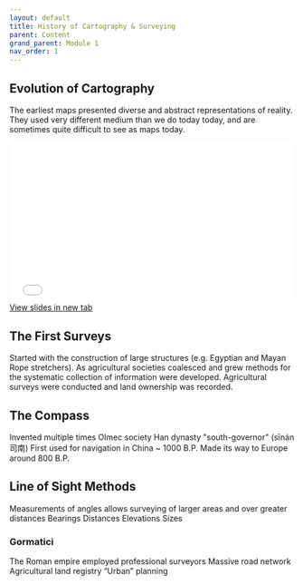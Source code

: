 ```yaml
---
layout: default
title: History of Cartography & Surveying
parent: Content
grand_parent: Module 1
nav_order: 1
---
```



## Evolution of Cartography

The earliest maps presented diverse and abstract representations of reality.  They used very different medium than we do today today, and are sometimes quite difficult to see as maps today.  


<div style="overflow: hidden;
  padding-top: 56.25%;
  position: relative">
  <iframe src="EarlyHistoy.html" title="Processes" scrolling="no" frameborder="0"
    style="border: 0;
   height: 100%;
   left: 0;
   position: absolute;
   top: 0;
   width: 100%;">
   <p>Your browser does not support iframes.</p>
 </iframe>
</div>
<a href="EarlyHistoy.html" target="_blank">View slides in new tab</a>







## The First Surveys

Started with the construction of large structures (e.g. Egyptian and Mayan Rope stretchers).  As agricultural societies coalesced and grew methods for the systematic collection of information were developed.  Agricultural surveys were conducted and land ownership was recorded.



## The Compass

Invented multiple times
Olmec society
Han dynasty
"south-governor" (sīnán 司南)
First used for navigation in China ~ 1000 B.P.
Made its way to Europe around 800 B.P.

## Line of Sight Methods

Measurements of angles allows surveying of larger areas and over greater distances
Bearings
Distances
Elevations
Sizes

### Gormatici

The Roman empire employed professional surveyors
Massive road network
Agricultural land registry
“Urban” planning


